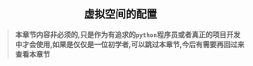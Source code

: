 ## <center>虚拟空间的配置</center>

> **本章节内容非必须的,只是作为有追求的`python`程序员或者真正的项目开发中才会使用,如果是仅仅是一位初学者,可以跳过本章节,今后有需要再回过来查看本章节**